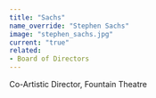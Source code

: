```yaml
---
title: "Sachs"
name_override: "Stephen Sachs"
image: "stephen_sachs.jpg"
current: "true"
related:
- Board of Directors
---
```


Co-Artistic Director, Fountain Theatre